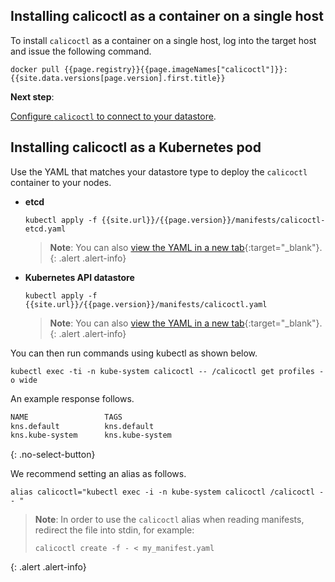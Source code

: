 ## Installing calicoctl as a container on a single host

To install `calicoctl` as a container on a single host, log into the
target host and issue the following command.

```
docker pull {{page.registry}}{{page.imageNames["calicoctl"]}}:{{site.data.versions[page.version].first.title}}
```

**Next step**:

[Configure `calicoctl` to connect to your datastore](configure).


## Installing calicoctl as a Kubernetes pod


Use the YAML that matches your datastore type to deploy the `calicoctl` container to your nodes.

- **etcd**

   ```
   kubectl apply -f {{site.url}}/{{page.version}}/manifests/calicoctl-etcd.yaml
   ```

   > **Note**: You can also
   > [view the YAML in a new tab]({{site.url}}/{{page.version}}/manifests/calicoctl-etcd.yaml){:target="_blank"}.
   {: .alert .alert-info}

- **Kubernetes API datastore**

   ```
   kubectl apply -f {{site.url}}/{{page.version}}/manifests/calicoctl.yaml
   ```

   > **Note**: You can also
   > [view the YAML in a new tab]({{site.url}}/{{page.version}}/manifests/calicoctl.yaml){:target="_blank"}.
   {: .alert .alert-info}

You can then run commands using kubectl as shown below.

```
kubectl exec -ti -n kube-system calicoctl -- /calicoctl get profiles -o wide
```

An example response follows.

```bash
NAME                 TAGS
kns.default          kns.default
kns.kube-system      kns.kube-system
```
{: .no-select-button}

We recommend setting an alias as follows.

```
alias calicoctl="kubectl exec -i -n kube-system calicoctl /calicoctl -- "
```

   > **Note**: In order to use the `calicoctl` alias
   > when reading manifests, redirect the file into stdin, for example:
   > ```
   > calicoctl create -f - < my_manifest.yaml
   > ```
   {: .alert .alert-info}
